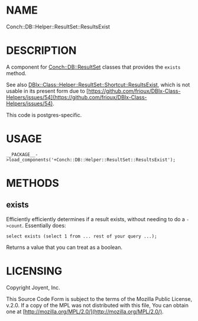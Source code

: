 # NAME

Conch::DB::Helper::ResultSet::ResultsExist

# DESCRIPTION

A component for [Conch::DB::ResultSet](../modules/Conch%3A%3ADB%3A%3AResultSet) classes that provides the `exists` method.

See also [DBIx::Class::Helper::ResultSet::Shortcut::ResultsExist](https://metacpan.org/pod/DBIx%3A%3AClass%3A%3AHelper%3A%3AResultSet%3A%3AShortcut%3A%3AResultsExist), which is not usable in its
present form due to [https://github.com/frioux/DBIx-Class-Helpers/issues/54](https://github.com/frioux/DBIx-Class-Helpers/issues/54).

This code is postgres-specific.

# USAGE

```
__PACKAGE__->load_components('+Conch::DB::Helper::ResultSet::ResultsExist');
```

# METHODS

## exists

Efficiently efficiently determines if a result exists, without needing to do a `->count`.
Essentially does:

```
select exists (select 1 from ... rest of your query ...);
```

Returns a value that you can treat as a boolean.

# LICENSING

Copyright Joyent, Inc.

This Source Code Form is subject to the terms of the Mozilla Public License,
v.2.0. If a copy of the MPL was not distributed with this file, You can obtain
one at [http://mozilla.org/MPL/2.0/](http://mozilla.org/MPL/2.0/).

